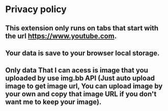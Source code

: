 # Privacy policy

## This extension only runs on tabs that start with the url https://www.youtube.com.

## Your data is save to your browser local storage.

## Only data That I can acess is image that you uploaded by use img.bb API (Just auto upload image to get image url, You can upload image by your own and copy that image URL if you don't want me to keep your image).